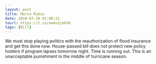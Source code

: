 ```yaml
---
layout: post
title: Marco Rubio
date: 2018-07-30 01:00:22
tourl: https://t.co/xm4vZLmGV0
tags: [Bill]
---
```

We must stop playing politics with the reauthorization of flood insurance and get this done now.  House-passed bill does not protect new policy holders if program lapses tomorrow night. Time is running out. This is an unacceptable punishment in the middle of hurricane season.